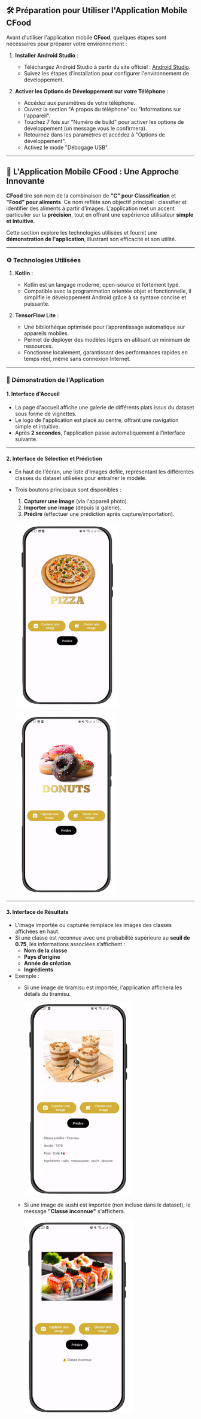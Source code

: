 ## 🛠️ Préparation pour Utiliser l'Application Mobile CFood

Avant d'utiliser l'application mobile **CFood**, quelques étapes sont nécessaires pour préparer votre environnement :

1. **Installer Android Studio** :  
   - Téléchargez Android Studio à partir du site officiel : [Android Studio](https://developer.android.com/studio).  
   - Suivez les étapes d'installation pour configurer l'environnement de développement.

2. **Activer les Options de Développement sur votre Téléphone** :  
   - Accédez aux paramètres de votre téléphone.  
   - Ouvrez la section "À propos du téléphone" ou "Informations sur l'appareil".  
   - Touchez 7 fois sur "Numéro de build" pour activer les options de développement (un message vous le confirmera).  
   - Retournez dans les paramètres et accédez à "Options de développement".  
   - Activez le mode "Débogage USB".

---

## 📱 L'Application Mobile CFood : Une Approche Innovante

**CFood** tire son nom de la combinaison de **"C" pour Classification** et **"Food" pour aliments**. Ce nom reflète son objectif principal : classifier et identifier des aliments à partir d’images. L'application met un accent particulier sur la **précision**, tout en offrant une expérience utilisateur **simple et intuitive**.  

Cette section explore les technologies utilisées et fournit une **démonstration de l'application**, illustrant son efficacité et son utilité.

---

### ⚙️ Technologies Utilisées

1. **Kotlin** :  
   - Kotlin est un langage moderne, open-source et fortement typé.  
   - Compatible avec la programmation orientée objet et fonctionnelle, il simplifie le développement Android grâce à sa syntaxe concise et puissante.

2. **TensorFlow Lite** :  
   - Une bibliothèque optimisée pour l’apprentissage automatique sur appareils mobiles.  
   - Permet de déployer des modèles légers en utilisant un minimum de ressources.  
   - Fonctionne localement, garantissant des performances rapides en temps réel, même sans connexion Internet.

---

### 📸 Démonstration de l'Application

#### 1. **Interface d'Accueil**  
   - La page d'accueil affiche une galerie de différents plats issus du dataset sous forme de vignettes.  
   - Le logo de l'application est placé au centre, offrant une navigation simple et intuitive.  
   - Après **2 secondes**, l'application passe automatiquement à l'interface suivante.

---

#### 2. **Interface de Sélection et Prédiction**  
   - En haut de l'écran, une liste d'images défile, représentant les différentes classes du dataset utilisées pour entraîner le modèle.  
   - Trois boutons principaux sont disponibles :  
     1. **Capturer une image** (via l'appareil photo).  
     2. **Importer une image** (depuis la galerie).  
     3. **Prédire** (effectuer une prédiction après capture/importation).

        
     ![Interface d'accueil](images/acceuil1.png)




     ![Interface d'accueil](images/acceuil2.png) 

---

#### 3. **Interface de Résultats**  
   - L'image importée ou capturée remplace les images des classes affichées en haut.  
   - Si une classe est reconnue avec une probabilité supérieure au **seuil de 0.75**, les informations associées s’affichent :  
     - **Nom de la classe**  
     - **Pays d’origine**  
     - **Année de création**  
     - **Ingrédients**  
   - Exemple :  
     - Si une image de tiramisu est importée, l'application affichera les détails du tiramisu.
    
     
       ![Interface d'accueil](images/test1.png)






     - Si une image de sushi est importée (non incluse dans le dataset), le message **"Classe inconnue"** s'affichera.
    







       ![Interface d'accueil](images/test2.png) 
